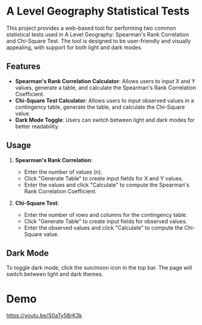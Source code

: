 # A Level Geography Statistical Tests

This project provides a web-based tool for performing two common statistical tests used in A Level Geography: Spearman's Rank Correlation and Chi-Square Test. The tool is designed to be user-friendly and visually appealing, with support for both light and dark modes.

## Features

- **Spearman's Rank Correlation Calculator**: Allows users to input X and Y values, generate a table, and calculate the Spearman's Rank Correlation Coefficient.
- **Chi-Square Test Calculator**: Allows users to input observed values in a contingency table, generate the table, and calculate the Chi-Square value.
- **Dark Mode Toggle**: Users can switch between light and dark modes for better readability.

## Usage

1. **Spearman's Rank Correlation**:
    - Enter the number of values (n).
    - Click "Generate Table" to create input fields for X and Y values.
    - Enter the values and click "Calculate" to compute the Spearman's Rank Correlation Coefficient.

2. **Chi-Square Test**:
    - Enter the number of rows and columns for the contingency table.
    - Click "Generate Table" to create input fields for observed values.
    - Enter the observed values and click "Calculate" to compute the Chi-Square value.

## Dark Mode

To toggle dark mode, click the sun/moon icon in the top bar. The page will switch between light and dark themes.
# Demo
https://youtu.be/S0aTy58rK3k
